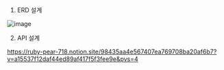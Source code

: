 1. ERD 설계

![image](https://github.com/minwoolee7328/post/assets/131872877/250d4d3f-14f8-42a4-ba92-d50fd8b5d1bc)


2. API 설계

https://ruby-pear-718.notion.site/98435aa4e567407ea769708ba20af6b7?v=a15537f12daf44ed89af417f5f3fee9e&pvs=4




